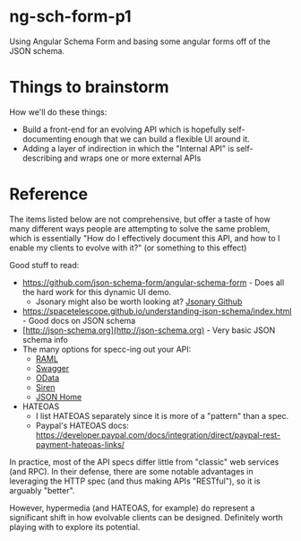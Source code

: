 # ng-sch-form-p1
Using Angular Schema Form and basing some angular forms off of the JSON schema.

# Things to brainstorm
How we'll do these things:
* Build a front-end for an evolving API which is hopefully self-documenting enough that we can build a flexible UI around it.
* Adding a layer of indirection in which the "Internal API" is self-describing and wraps one or more external APIs

# Reference

The items listed below are not comprehensive, but offer a taste of how many different ways people are attempting to solve the same problem, which is essentially "How do I effectively document this API, and how to I enable my clients to evolve with it?" (or something to this effect)

Good stuff to read:

* https://github.com/json-schema-form/angular-schema-form - Does all the hard work
 for this dynamic UI demo.
   * Jsonary might also be worth looking at? [Jsonary Github](https://github.com/jsonary-js/jsonary)
* https://spacetelescope.github.io/understanding-json-schema/index.html - Good docs on JSON schema
* [http://json-schema.org](http://json-schema.org) - Very basic JSON schema info
* The many options for specc-ing out your API:
  * [RAML](http://raml.org/)
  * [Swagger](http://swagger.io/)
  * [OData](http://www.odata.org/)
  * [Siren](https://github.com/kevinswiber/siren)
  * [JSON Home](https://github.com/otto-de/jsonhome)
* HATEOAS
  * I list HATEOAS separately since it is more of a "pattern" than a spec.
  * Paypal's HATEOAS docs: https://developer.paypal.com/docs/integration/direct/paypal-rest-payment-hateoas-links/

In practice, most of the API specs differ little from "classic" web services (and RPC).
In their defense, there are some notable advantages in leveraging the HTTP spec (and thus making APIs "RESTful"), so it is arguably "better".

However, hypermedia (and HATEOAS, for example) do represent a significant shift in how evolvable clients can be designed.
Definitely worth playing with to explore its potential.